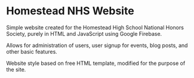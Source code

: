 # Homestead NHS Website
Simple website created for the Homestead High School National Honors Society, purely in HTML and JavaScript using Google Firebase.

Allows for administration of users, user signup for events, blog posts, and other basic features. 

Website style based on free HTML template, modified for the purpose of the site. 
